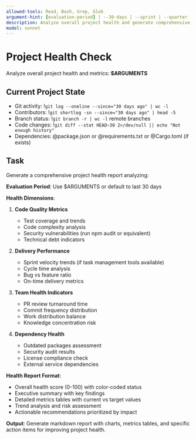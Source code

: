 ```yaml
---
allowed-tools: Read, Bash, Grep, Glob
argument-hint: [evaluation-period] | --30-days | --sprint | --quarter
description: Analyze overall project health and generate comprehensive metrics report
model: sonnet
---
```


# Project Health Check

Analyze overall project health and metrics: **$ARGUMENTS**

## Current Project State

- Git activity: !`git log --oneline --since="30 days ago" | wc -l`
- Contributors: !`git shortlog -sn --since="30 days ago" | head -5`
- Branch status: !`git branch -r | wc -l` remote branches
- Code changes: !`git diff --stat HEAD~30 2>/dev/null || echo "Not enough history"`
- Dependencies: @package.json or @requirements.txt or @Cargo.toml (if exists)

## Task

Generate a comprehensive project health report analyzing:

**Evaluation Period**: Use $ARGUMENTS or default to last 30 days

**Health Dimensions**:

1. **Code Quality Metrics**

   - Test coverage and trends
   - Code complexity analysis
   - Security vulnerabilities (run npm audit or equivalent)
   - Technical debt indicators

2. **Delivery Performance**

   - Sprint velocity trends (if task management tools available)
   - Cycle time analysis
   - Bug vs feature ratio
   - On-time delivery metrics

3. **Team Health Indicators**

   - PR review turnaround time
   - Commit frequency distribution
   - Work distribution balance
   - Knowledge concentration risk

4. **Dependency Health**
   - Outdated packages assessment
   - Security audit results
   - License compliance check
   - External service dependencies

**Health Report Format**:

- Overall health score (0-100) with color-coded status
- Executive summary with key findings
- Detailed metrics tables with current vs target values
- Trend analysis and risk assessment
- Actionable recommendations prioritized by impact

**Output**: Generate markdown report with charts, metrics tables, and specific action items for improving project health.
